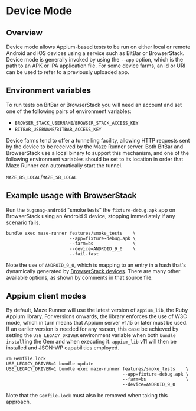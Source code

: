 # Device Mode

## Overview

Device mode allows Appium-based tests to be run on either local or remote Android and iOS devices using a service such 
as BitBar or BrowserStack.  Device mode is generally invoked by using the `--app` option, which is the path to an APK
or IPA application file.  For some device farms, an id or URI can be used to refer to a previously uploaded app.

## Environment variables

To run tests on BitBar or BrowserStack you will need an account and set one of the following pairs of environment 
variables:

* `BROWSER_STACK_USERNAME`/`BROWSER_STACK_ACCESS_KEY`
* `BITBAR_USERNAME`/`BITBAR_ACCESS_KEY`

Device farms tend to offer a tunnelling facility, allowing HTTP requests sent by the device to be received by the Maze
Runner server.  Both BitBar and BrowserStack use a local binary to support this mechanism, and one of the following 
environment variables should be set to its location in order that Maze Runner can automatically start the tunnel.

`MAZE_BS_LOCAL`/`MAZE_SB_LOCAL`

## Example usage with BrowserStack

Run the `bugsnag-android` "smoke tests" the `fixture-debug.apk` app on BrowserStack using an Android 9 device, stopping 
immediately if any scenario fails.

```
bundle exec maze-runner features/smoke_tests    \
                        --app=fixture-debug.apk \
                        --farm=bs               \
                        --device=ANDROID_9_0    \
                        --fail-fast
```

Note the use of `ANDROID_9_0`, which is mapping to an entry in a hash that's dynamically generated by 
[BrowserStack devices](../lib/maze/client/appium/bs_devices.rb).  There are many other available options, as shown by
comments in that source file.

## Appium client modes

By default, Maze Runner will use the latest version of `appium_lib`, the Ruby Appium library.  For versions onwards,
the library enforces the use of W3C mode, which in turn means that Appium server v1.15 or later must be used.  If an 
earlier version is needed for any reason, this case be achieved by setting the `USE_LEGACY_DRIVER` environment variable
when both `bundle install`ing the Gem and when executing it.  `appium_lib` v11 will then be installed and JSON-WP
capabilities employed.

```
rm Gemfile.lock
USE_LEGACY_DRIVER=1 bundle update
USE_LEGACY_DRIVER=1 bundle exec maze-runner features/smoke_tests    \
                                            --app=fixture-debug.apk \
                                            --farm=bs               \
                                            --device=ANDROID_9_0
```

Note that the `Gemfile.lock` must also be removed when taking this approach.
